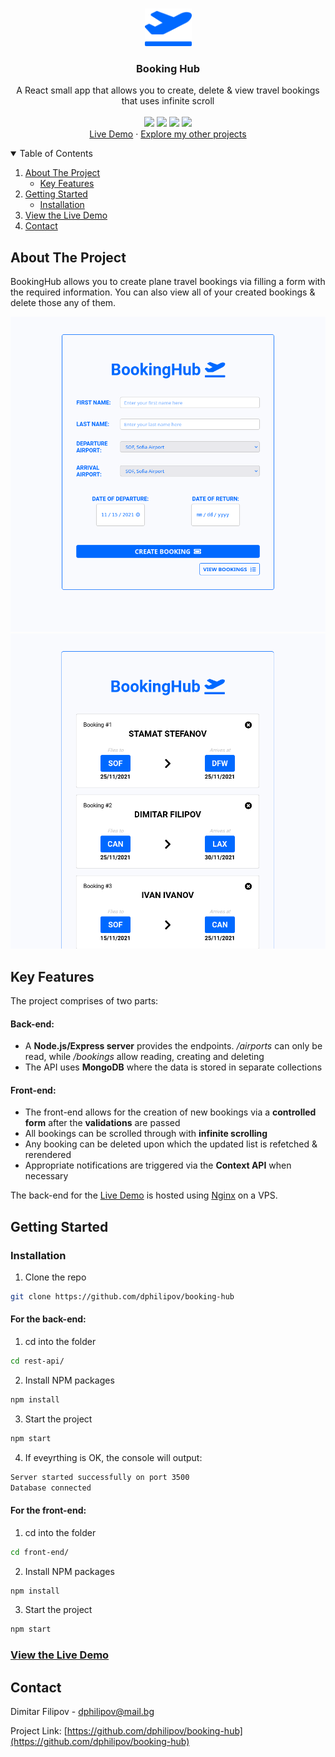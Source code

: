 <!-- PROJECT LOGO -->
<br />
<p align="center">
  <a href="https://github.com/dphilipov/booking-hub">
    <img src="./front-end/previews/plane-departure-solid.png" alt="Logo" width="75">
  </a>
  <h3 align="center">Booking Hub</h3>

  <p align="center">
    A React small app that allows you to create, delete & view travel bookings that uses infinite scroll
    <br />
    <br />
    <img width ='46px' src ='https://github.com/rahulbanerjee26/githubProfileReadmeGenerator/blob/main/icons/nodejs.svg'>
    <img width ='46px' src ='https://github.com/rahulbanerjee26/githubProfileReadmeGenerator/blob/main/icons/express.svg'>
    <img width ='46px' src ='https://github.com/rahulbanerjee26/githubProfileReadmeGenerator/blob/main/icons/mongodb.svg'>
    <img width ='46px' src ='https://raw.githubusercontent.com/rahulbanerjee26/githubAboutMeGenerator/main/icons/reactjs.svg'>
    <br />
    <a href="https://bookings-hub.web.app">Live Demo</a>
    ·
    <a href="https://github.com/dphilipov?tab=repositories">Explore my other projects</a>
  </p>
</p>



<!-- TABLE OF CONTENTS -->
<details open="open">
  <summary>Table of Contents</summary>
  <ol>
    <li>
      <a href="#about-the-project">About The Project</a>
      <ul>
        <li><a href="#key-features">Key Features</a></li>
      </ul>
    </li>
    <li>
      <a href="#getting-started">Getting Started</a>
      <ul>
        <li><a href="#installation">Installation</a></li>
      </ul>
    </li>
    <li><a href="#view-the-live-demo">View the Live Demo</a></li>
    <li><a href="#contact">Contact</a></li>
  </ol>
</details>



<!-- ABOUT THE PROJECT -->
## About The Project

BookingHub allows you to create plane travel bookings via filling a form with the required information. You can also view all of your created bookings & delete those any of them.

![App Screen Shot][app-screenshot-1]
![App Screen Shot][app-screenshot-2]

## Key Features

The project comprises of two parts:
#### Back-end:
* A **Node.js/Express server** provides the endpoints. _/airports_ can only be read, while _/bookings_ allow reading, creating and deleting
* The API uses **MongoDB** where the data is stored in separate collections   

#### Front-end:
* The front-end allows for the creation of new bookings via a **controlled form** after the **validations** are passed
* All bookings can be scrolled through with **infinite scrolling**
* Any booking can be deleted upon which the updated list is refetched & rerendered
* Appropriate notifications are triggered via the **Context API** when necessary

The back-end for the [Live Demo](https://bookings-hub.web.app) is hosted using [Nginx](https://nginx.org/en/) on a VPS. 


<!-- GETTING STARTED -->
## Getting Started

### Installation

1. Clone the repo
```sh
git clone https://github.com/dphilipov/booking-hub
```
#### For the back-end:
1. cd into the folder
```sh
cd rest-api/
```
2. Install NPM packages
```sh
npm install
```
3. Start the project
```sh
npm start
```
4.  If eveyrthing is OK, the console will output:
```sh
Server started successfully on port 3500
Database connected
```

#### For the front-end:
1. cd into the folder
```sh
cd front-end/
```
2. Install NPM packages
```sh
npm install
```
3. Start the project
```sh
npm start
```

### [View the Live Demo](https://bookings-hub.web.app)

<!-- CONTACT -->
## Contact

Dimitar Filipov - dphilipov@mail.bg

Project Link: [https://github.com/dphilipov/booking-hub](https://github.com/dphilipov/booking-hub)







[app-screenshot-1]: ./front-end/previews/booking-form-preview.png
[app-screenshot-2]: ./front-end/previews/booking-list-preview.png
